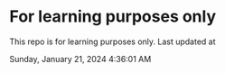 # For learning purposes only
This repo is for learning purposes only.
Last updated at

Sunday, January 21, 2024 4:36:01 AM

